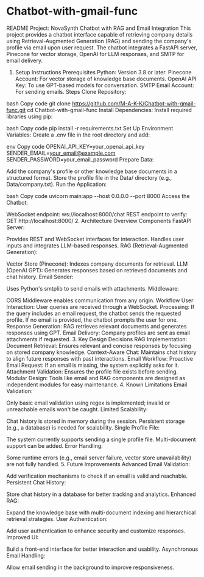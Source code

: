 # Chatbot-with-gmail-func

README
Project: NovaSynth Chatbot with RAG and Email Integration
This project provides a chatbot interface capable of retrieving company details using Retrieval-Augmented Generation (RAG) and sending the company's profile via email upon user request. The chatbot integrates a FastAPI server, Pinecone for vector storage, OpenAI for LLM responses, and SMTP for email delivery.

1. Setup Instructions
Prerequisites
Python: Version 3.8 or later.
Pinecone Account: For vector storage of knowledge base documents.
OpenAI API Key: To use GPT-based models for conversation.
SMTP Email Account: For sending emails.
Steps
Clone Repository:

bash
Copy code
git clone https://github.com/M-A-K-K/Chatbot-with-gmail-func.git
   cd Chatbot-with-gmail-func
Install Dependencies: Install required libraries using pip:

bash
Copy code
pip install -r requirements.txt
Set Up Environment Variables: Create a .env file in the root directory and add:

env
Copy code
OPENAI_API_KEY=your_openai_api_key
SENDER_EMAIL=your_email@example.com
SENDER_PASSWORD=your_email_password
Prepare Data:

Add the company's profile or other knowledge base documents in a structured format.
Store the profile file in the Data/ directory (e.g., Data/company.txt).
Run the Application:

bash
Copy code
uvicorn main:app --host 0.0.0.0 --port 8000
Access the Chatbot:

WebSocket endpoint: ws://localhost:8000/chat
REST endpoint to verify: GET http://localhost:8000/
2. Architecture Overview
Components
FastAPI Server:

Provides REST and WebSocket interfaces for interaction.
Handles user inputs and integrates LLM-based responses.
RAG (Retrieval-Augmented Generation):

Vector Store (Pinecone): Indexes company documents for retrieval.
LLM (OpenAI GPT): Generates responses based on retrieved documents and chat history.
Email Sender:

Uses Python's smtplib to send emails with attachments.
Middleware:

CORS Middleware enables communication from any origin.
Workflow
User Interaction:
User queries are received through a WebSocket.
Processing:
If the query includes an email request, the chatbot sends the requested profile.
If no email is provided, the chatbot prompts the user for one.
Response Generation:
RAG retrieves relevant documents and generates responses using GPT.
Email Delivery:
Company profiles are sent as email attachments if requested.
3. Key Design Decisions
RAG Implementation:
Document Retrieval: Ensures relevant and concise responses by focusing on stored company knowledge.
Context-Aware Chat: Maintains chat history to align future responses with past interactions.
Email Workflow:
Proactive Email Request: If an email is missing, the system explicitly asks for it.
Attachment Validation: Ensures the profile file exists before sending.
Modular Design:
Tools like email and RAG components are designed as independent modules for easy maintenance.
4. Known Limitations
Email Validation:

Only basic email validation using regex is implemented; invalid or unreachable emails won't be caught.
Limited Scalability:

Chat history is stored in memory during the session. Persistent storage (e.g., a database) is needed for scalability.
Single Profile File:

The system currently supports sending a single profile file. Multi-document support can be added.
Error Handling:

Some runtime errors (e.g., email server failure, vector store unavailability) are not fully handled.
5. Future Improvements
Advanced Email Validation:

Add verification mechanisms to check if an email is valid and reachable.
Persistent Chat History:

Store chat history in a database for better tracking and analytics.
Enhanced RAG:

Expand the knowledge base with multi-document indexing and hierarchical retrieval strategies.
User Authentication:

Add user authentication to enhance security and customize responses.
Improved UI:

Build a front-end interface for better interaction and usability.
Asynchronous Email Handling:

Allow email sending in the background to improve responsiveness.
